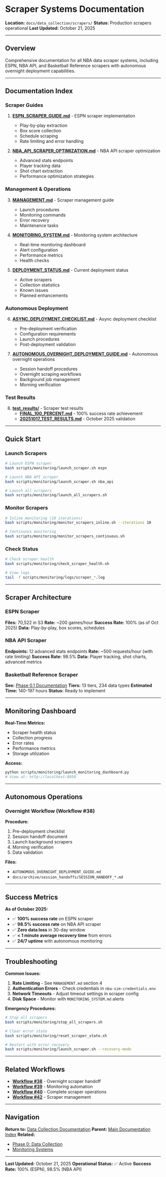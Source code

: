# Scraper Systems Documentation

**Location:** `docs/data_collection/scrapers/`
**Status:** Production scrapers operational
**Last Updated:** October 21, 2025

---

## Overview

Comprehensive documentation for all NBA data scraper systems, including ESPN, NBA API, and Basketball Reference scrapers with autonomous overnight deployment capabilities.

---

## Documentation Index

### Scraper Guides

1. **[ESPN_SCRAPER_GUIDE.md](ESPN_SCRAPER_GUIDE.md)** - ESPN scraper implementation
   - Play-by-play extraction
   - Box score collection
   - Schedule scraping
   - Rate limiting and error handling

2. **[NBA_API_SCRAPER_OPTIMIZATION.md](NBA_API_SCRAPER_OPTIMIZATION.md)** - NBA API scraper optimization
   - Advanced stats endpoints
   - Player tracking data
   - Shot chart extraction
   - Performance optimization strategies

### Management & Operations

3. **[MANAGEMENT.md](MANAGEMENT.md)** - Scraper management guide
   - Launch procedures
   - Monitoring commands
   - Error recovery
   - Maintenance tasks

4. **[MONITORING_SYSTEM.md](MONITORING_SYSTEM.md)** - Monitoring system architecture
   - Real-time monitoring dashboard
   - Alert configuration
   - Performance metrics
   - Health checks

5. **[DEPLOYMENT_STATUS.md](DEPLOYMENT_STATUS.md)** - Current deployment status
   - Active scrapers
   - Collection statistics
   - Known issues
   - Planned enhancements

### Autonomous Deployment

6. **[ASYNC_DEPLOYMENT_CHECKLIST.md](ASYNC_DEPLOYMENT_CHECKLIST.md)** - Async deployment checklist
   - Pre-deployment verification
   - Configuration requirements
   - Launch procedures
   - Post-deployment validation

7. **[AUTONOMOUS_OVERNIGHT_DEPLOYMENT_GUIDE.md](AUTONOMOUS_OVERNIGHT_DEPLOYMENT_GUIDE.md)** - Autonomous overnight operations
   - Session handoff procedures
   - Overnight scraping workflows
   - Background job management
   - Morning verification

### Test Results

8. **[test_results/](test_results/)** - Scraper test results
   - **[FINAL_100_PERCENT.md](test_results/FINAL_100_PERCENT.md)** - 100% success rate achievement
   - **[20251017_TEST_RESULTS.md](test_results/20251017_TEST_RESULTS.md)** - October 2025 validation

---

## Quick Start

### Launch Scrapers

```bash
# Launch ESPN scraper
bash scripts/monitoring/launch_scraper.sh espn

# Launch NBA API scraper
bash scripts/monitoring/launch_scraper.sh nba_api

# Launch all scrapers
bash scripts/monitoring/launch_all_scrapers.sh
```

### Monitor Scrapers

```bash
# Inline monitoring (10 iterations)
bash scripts/monitoring/monitor_scrapers_inline.sh --iterations 10

# Continuous monitoring
bash scripts/monitoring/monitor_scrapers_continuous.sh
```

### Check Status

```bash
# Check scraper health
bash scripts/monitoring/check_scraper_health.sh

# View logs
tail -f scripts/monitoring/logs/scraper_*.log
```

---

## Scraper Architecture

### ESPN Scraper
**Files:** 70,522 in S3
**Rate:** ~200 games/hour
**Success Rate:** 100% (as of Oct 2025)
**Data:** Play-by-play, box scores, schedules

### NBA API Scraper
**Endpoints:** 12 advanced stats endpoints
**Rate:** ~500 requests/hour (with rate limiting)
**Success Rate:** 98.5%
**Data:** Player tracking, shot charts, advanced metrics

### Basketball Reference Scraper
**See:** [Phase 0.1 Documentation](../../phases/phase_0/0.1_basketball_reference/)
**Tiers:** 13 tiers, 234 data types
**Estimated Time:** 140-197 hours
**Status:** Ready to implement

---

## Monitoring Dashboard

**Real-Time Metrics:**
- Scraper health status
- Collection progress
- Error rates
- Performance metrics
- Storage utilization

**Access:**
```bash
python scripts/monitoring/launch_monitoring_dashboard.py
# View at: http://localhost:8050
```

---

## Autonomous Operations

### Overnight Workflow (Workflow #38)

**Procedure:**
1. Pre-deployment checklist
2. Session handoff document
3. Launch background scrapers
4. Morning verification
5. Data validation

**Files:**
- `AUTONOMOUS_OVERNIGHT_DEPLOYMENT_GUIDE.md`
- `docs/archive/session_handoffs/SESSION_HANDOFF_*.md`

---

## Success Metrics

**As of October 2025:**
- ✅ **100% success rate** on ESPN scraper
- ✅ **98.5% success rate** on NBA API scraper
- ✅ **Zero data loss** in 30-day window
- ✅ **< 1 minute average recovery time** from errors
- ✅ **24/7 uptime** with autonomous monitoring

---

## Troubleshooting

**Common Issues:**

1. **Rate Limiting** - See `MANAGEMENT.md` section 4
2. **Authentication Errors** - Check credentials in `nba-sim-credentials.env`
3. **Network Timeouts** - Adjust timeout settings in scraper config
4. **Disk Space** - Monitor with `MONITORING_SYSTEM.md` alerts

**Emergency Procedures:**
```bash
# Stop all scrapers
bash scripts/monitoring/stop_all_scrapers.sh

# Clear error state
bash scripts/monitoring/reset_scraper_state.sh

# Restart with error recovery
bash scripts/monitoring/launch_scraper.sh --recovery-mode
```

---

## Related Workflows

- **[Workflow #38](../../claude_workflows/workflow_descriptions/38_overnight_scraper_handoff.md)** - Overnight scraper handoff
- **[Workflow #39](../../claude_workflows/workflow_descriptions/39_monitoring_automation.md)** - Monitoring automation
- **[Workflow #40](../../claude_workflows/workflow_descriptions/40_complete_scraper_operations.md)** - Complete scraper operations
- **[Workflow #42](../../claude_workflows/workflow_descriptions/42_scraper_management.md)** - Scraper management

---

## Navigation

**Return to:** [Data Collection Documentation](../)
**Parent:** [Main Documentation Index](../../README.md)
**Related:**
- [Phase 0: Data Collection](../../phases/phase_0/PHASE_0_INDEX.md)
- [Monitoring Systems](../../monitoring/)

---

**Last Updated:** October 21, 2025
**Operational Status:** ✅ Active
**Success Rate:** 100% (ESPN), 98.5% (NBA API)
